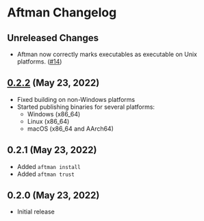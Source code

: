 # Aftman Changelog

## Unreleased Changes
* Aftman now correctly marks executables as executable on Unix platforms. ([#14])

[#14]: https://github.com/LPGhatguy/aftman/pull/14

## [0.2.2] (May 23, 2022)
* Fixed building on non-Windows platforms
* Started publishing binaries for several platforms:
	* Windows (x86_64)
	* Linux (x86_64)
	* macOS (x86_64 and AArch64)

[0.2.2]: https://github.com/LPGhatguy/aftman/releases/tag/v0.2.2

## 0.2.1 (May 23, 2022)
* Added `aftman install`
* Added `aftman trust`

## 0.2.0 (May 23, 2022)
* Initial release